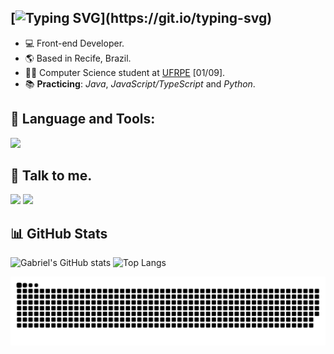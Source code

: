 ## [![Typing SVG](https://readme-typing-svg.demolab.com?font=Fira+Code&pause=1000&width=435&lines=Hello,+I'm+Gabriel+Belo!)](https://git.io/typing-svg)

- :computer: Front-end Developer.
- 🌎 Based in Recife, Brazil.
- :technologist: Computer Science student at [UFRPE](https://ufrpe.br/) [01/09].
- :books: **Practicing**: *Java*, *JavaScript/TypeScript* and *Python*.
  
## 🧰 Language and Tools:
<img src="https://skillicons.dev/icons?i=java,js,c,python,html,css"/>

## 📧 Talk to me.
[<img src="https://skillicons.dev/icons?i=gmail"/>](https://mail.google.com/mail/u/0/?fs=1&tf=cm&source=mailto&to=gabrielbelo.dev@gmail.com)
[<img src="https://skillicons.dev/icons?i=linkedin"/>](https://www.linkedin.com/in/gabriel-belo-545046263/)

## 📊 GitHub Stats

![Gabriel's GitHub stats](https://github-readme-stats.vercel.app/api?username=gabrielbelo2007&show_icons=true&theme=shadow_green&hide_border=true&title_color=A7F5AA&icon_color=4CAF50&text_color=A7F5AA&bg_color=222428)
![Top Langs](https://github-readme-stats-git-masterrstaa-rickstaa.vercel.app/api/top-langs/?username=gabrielbelo2007&layout=compact&icons=true&theme=shadow_green&hide_border=true&title_color=A7F5AA&text_color=A7F5AA&bg_color=222428)

<picture>
  <source media="(prefers-color-scheme: dark)" srcset="https://raw.githubusercontent.com/platane/platane/output/github-contribution-grid-snake-dark.svg">
  <source media="(prefers-color-scheme: light)" srcset="https://raw.githubusercontent.com/platane/platane/output/github-contribution-grid-snake.svg">
  <img alt="github contribution grid snake animation" src="https://raw.githubusercontent.com/platane/platane/output/github-contribution-grid-snake.svg">
</picture>
